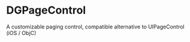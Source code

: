 DGPageControl
=============

A customizable paging control, compatible alternative to UIPageControl (iOS / ObjC)

